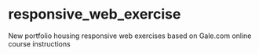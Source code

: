 # responsive_web_exercise
New portfolio housing responsive web exercises based on Gale.com online course instructions
